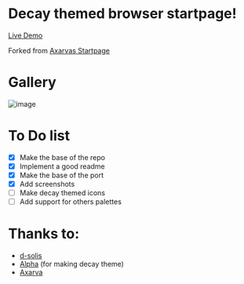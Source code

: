 # Decay themed browser startpage!

[Live Demo](https://decaycs.github.io/decay-startpage)

Forked from [Axarvas Startpage](https://github.com/Axarva/dotfiles-2.0/tree/main/startpage)

# Gallery

![image](https://user-images.githubusercontent.com/43517199/197637712-7ccbbf6e-7356-432a-a544-2af69e05d39b.png)


# To Do list

- [x] Make the base of the repo
- [x] Implement a good readme
- [x] Make the base of the port
- [x] Add screenshots
- [ ] Make decay themed icons
- [ ] Add support for others palettes

# Thanks to:

- [d-solis](https://github.com/d-solis)
- [Alpha](https://github.com/alphatechnolog) (for making decay theme)
- [Axarva](https://github.com/axarva)
